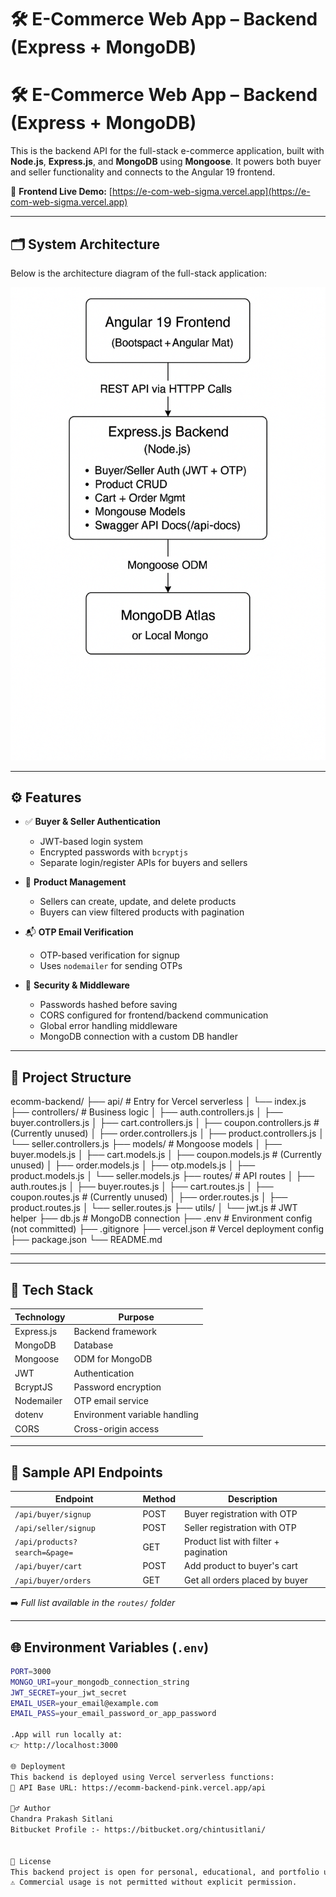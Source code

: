 # 🛠️ E-Commerce Web App – Backend (Express + MongoDB)

# 🛠️ E-Commerce Web App – Backend (Express + MongoDB)

This is the backend API for the full-stack e-commerce application, built with **Node.js**, **Express.js**, and **MongoDB** using **Mongoose**. It powers both buyer and seller functionality and connects to the Angular 19 frontend.

🔗 **Frontend Live Demo:** [https://e-com-web-sigma.vercel.app](https://e-com-web-sigma.vercel.app)

---

## 🗂️ System Architecture

Below is the architecture diagram of the full-stack application:

![Architecture Diagram](./docs/architecture%20diagram.png)

---

## ⚙️ Features

- ✅ **Buyer & Seller Authentication**
  - JWT-based login system
  - Encrypted passwords with `bcryptjs`
  - Separate login/register APIs for buyers and sellers

- 🛒 **Product Management**
  - Sellers can create, update, and delete products
  - Buyers can view filtered products with pagination

- 📬 **OTP Email Verification**
  - OTP-based verification for signup
  - Uses `nodemailer` for sending OTPs

- 🔐 **Security & Middleware**
  - Passwords hashed before saving
  - CORS configured for frontend/backend communication
  - Global error handling middleware
  - MongoDB connection with a custom DB handler

---

## 📁 Project Structure
ecomm-backend/
├── api/ # Entry for Vercel serverless
│ └── index.js
├── controllers/ # Business logic
│ ├── auth.controllers.js
│ ├── buyer.controllers.js
│ ├── cart.controllers.js
│ ├── coupon.controllers.js # (Currently unused)
│ ├── order.controllers.js
│ ├── product.controllers.js
│ └── seller.controllers.js
├── models/ # Mongoose models
│ ├── buyer.models.js
│ ├── cart.models.js
│ ├── coupon.models.js # (Currently unused)
│ ├── order.models.js
│ ├── otp.models.js
│ ├── product.models.js
│ └── seller.models.js
├── routes/ # API routes
│ ├── auth.routes.js
│ ├── buyer.routes.js
│ ├── cart.routes.js
│ ├── coupon.routes.js # (Currently unused)
│ ├── order.routes.js
│ ├── product.routes.js
│ └── seller.routes.js
├── utils/
│ └── jwt.js # JWT helper
├── db.js # MongoDB connection
├── .env # Environment config (not committed)
├── .gitignore
├── vercel.json # Vercel deployment config
├── package.json
└── README.md


---

---

## 🔧 Tech Stack

| Technology     | Purpose                         |
|----------------|----------------------------------|
| Express.js     | Backend framework                |
| MongoDB        | Database                         |
| Mongoose       | ODM for MongoDB                  |
| JWT            | Authentication                   |
| BcryptJS       | Password encryption              |
| Nodemailer     | OTP email service                |
| dotenv         | Environment variable handling    |
| CORS           | Cross-origin access              |

---

## 🧪 Sample API Endpoints

| Endpoint                         | Method | Description                          |
|----------------------------------|--------|--------------------------------------|
| `/api/buyer/signup`              | POST   | Buyer registration with OTP          |
| `/api/seller/signup`             | POST   | Seller registration with OTP         |
| `/api/products?search=&page=`    | GET    | Product list with filter + pagination|
| `/api/buyer/cart`                | POST   | Add product to buyer's cart          |
| `/api/buyer/orders`             | GET    | Get all orders placed by buyer       |

➡️ _Full list available in the `routes/` folder_

---

## 🌐 Environment Variables (`.env`)

```bash
PORT=3000
MONGO_URI=your_mongodb_connection_string
JWT_SECRET=your_jwt_secret
EMAIL_USER=your_email@example.com
EMAIL_PASS=your_email_password_or_app_password

.App will run locally at:
👉 http://localhost:3000

🌐 Deployment
This backend is deployed using Vercel serverless functions:
🔗 API Base URL: https://ecomm-backend-pink.vercel.app/api

🙋‍♂️ Author
Chandra Prakash Sitlani
Bitbucket Profile :- https://bitbucket.org/chintusitlani/


📄 License
This backend project is open for personal, educational, and portfolio use.
⚠️ Commercial usage is not permitted without explicit permission.

